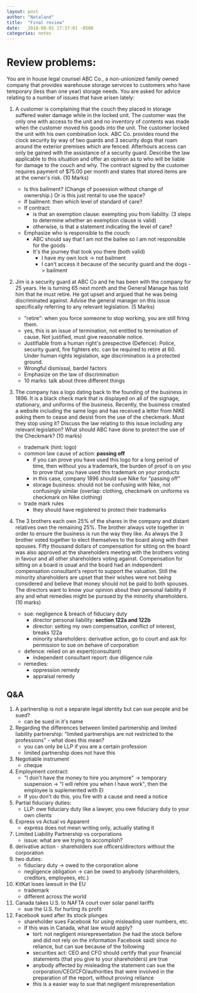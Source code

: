 ```yaml
---
layout: post
author: "Nataland"
title:  "Final review"
date:   2018-08-01 17:37:01 -0500
categories: notes
---
```


# Review problems:
You are in house legal counsel ABC Co., a non-unionized family owned company that provides warehouse storage services to customers who have temporary (less than one year) storage needs. You are asked for advice relating to a number of issues that have arisen lately: 

1. A customer is complaining that the couch they placed in storage suffered water damage while in the locked unit. The customer was the only one with access to the unit and no inventory of contents was made when the customer moved his goods into the unit. The customer locked the unit with his own combination lock. ABC Co. provides round the clock security by way of two guards and 3 security dogs that roam around the exterior premises which are fenced. Afterhours access can only be gained with the assistance of a security guard. Describe the law applicable to this situation and offer an opinion as to who will be liable for damage to the couch and why. The contract signed by the customer requires payment of $75.00 per month and states that stored items are at the owner's risk. (10 Marks) 

	- Is this bailment? (Change of posession without change of ownership.) Or is this just rental to use the space?
	- If bailment: then which level of standard of care?
	- If contract:
		- is that an exemption clause: exempting you from liability. (3 steps to determine whether an exemption clause is valid)
		- otherwise, is that a statement indicating the level of care?
	- Emphasize who is responsible to the couch:
		- ABC should say that I am not the bailee so I am not responsible for the goods
		- It's the journey that took you there (both valid)
			- I have my own lock -> not bailment
			- I can't access it because of the security guard and the dogs -> bailment

2. Jim is a security guard at ABC Co and he has been with the company for 25 years. He is turning 65 next month and the General Manage has told him that he must retire. He got upset and argued that he was being discriminated against. Advise the general manager on this issue specifically referring to any relevant legislation. (5 Marks) 

	- "retire": when you force someone to stop working, you are still firing them. 
	- yes, this is an issue of termination, not entitled to termination of cause. Not justified, must give reasonable notice.
	- Justifiable from a human right's prespective (Defence): Police, security guard, fire fighters etc. can be required to retire at 60. Under human rights legislation, age discrimination is a protected ground.
	- Wrongful dismissal, bardel factors
	- Emphasize on the law of discrimination
	- 10 marks: talk about three different things

3. The company has a logo dating back to the founding of the business in 1896. It is a black check mark that is displayed on all of the signage, stationary, and uniforms of the business. Recently, the business created a website including the same logo and has received a letter from NIKE asking them to cease and desist from the use of the checkmark. Must they stop using it? Discuss the law relating to this issue including any relevant legislation? What should ABC have done to protect the use of the Checkmark? (10 marks) 

	- trademark (hint: logo)
	- common law cause of action: **passing off**
		- if you can prove you have used this logo for a long period of time, then without you a trademark, the burden of proof is on you to prove that you have used this trademark on your products
		- in this case, company 1896 should sue Nike for "passing off"
		- storage business: should not be confusing with Nike, not confusingly similar (overlap: clothing, checkmark on uniforms vs checkmark on Nike clothing)
	- trade mark rules
		- they should have registered to protect their trademarks

4. The 3 brothers each own 25% of the shares in the company and distant relatives own the remaining 25%. The brother always vote together in order to ensure the business is run the way they like. As always the 3 brother voted together to elect themselves to the board along with their spouses. Fifty thousand dollars of compensation for sitting on the board was also approved at the shareholders meeting with the brothers voting in favour and all other shareholders voting against. Compensation for sitting on a board is usual and the board had an independent compensation consultant's report to support the valuation. Still the minority shareholders are upset that their wishes were not being considered and believe that money should not be paid to both spouses. The directors want to know your opinion about their personal liability if any and what remedies might be pursued by the minority shareholders. (10 marks) 

	- sue: negligence & breach of fiduciary duty
		- director personal liability: **section 122a and 122b**
		- director: setting my own compensation, conflict of interest, breaks 122a
		- minority shareholders: derivative action, go to court and ask for permission to sue on behave of corporation
	- defence: relied on an expert(consultant) 
		- independent consultant report: due diligence rule
	- remedies:
		- oppression remedy
		- appraisal remedy

## Q&A
1. A partnership is not a separate legal identity but can sue people and be sued?
	- can be sued in it's name
2. Regarding the differences between limited partmership and limited liability partnership: "limited partnerships are not restricted to the professions" - what does this mean?
	- you can only be LLP if you are a certain profession
	- limited partnership does not have this
3. Negotiable instrument
	- cheque
4. Employment contract:
	- "I don't have the money to hire you anymore" -> temporary suspension -> "I will rehire you when I have work", then the employee is suplemented with EI
	- If you don't do this, you fire with a cause and need a notice
5. Partial fiduciary duties:
	- LLP: owe fiduciary duty like a lawyer, you owe fiduciary duty to your own clients
6. Express vs Actual vs Apparent
	- express does not mean writing only, actually stating it
7. Limited Liability Partnership vs corporations
	- issue: what are we trying to accomplish?
8. derivative action - shareholders sue officers/directors without the corporation
9. two duties:
	- fiduciary duty -> owed to the corporation alone
	- negligence obligation -> can be owed to anybody (shareholders, creditors, employees, etc.)
10. KitKat loses lawsuit in the EU
	- trademark
	- different across the world
11. Canada takes U.S. to NAFTA court over solar panel tariffs
	- sue the U.S. for hurting its profit
12. Facebook sued after its stock plunges
	- shareholder sues Facebook for using misleading user numbers, etc.
	- If this was in Canada, what law would apply?
		- tort: not negligent misrepresentation (he had the stock before and did not rely on the information Facebook said) since no reliance, but can sue because of the following
		- securities act: CEO and CFO should certify that your financial statements (that you give to your shareholders) are true
		- anybody affected by misleading the statement can sue the corporation/CEO/CFO/authorities that were involved in the preparation of the report, without proving reliance
		- this is a easier way to sue that negligent misrepresentation

